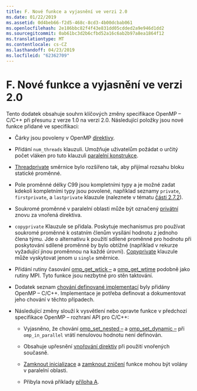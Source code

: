 ```yaml
---
title: F. Nové funkce a vyjasnění ve verzi 2.0
ms.date: 01/22/2019
ms.assetid: 0d4beb66-f2d5-468c-8cd3-4b00dcbab061
ms.openlocfilehash: 2e186bbc82f4f43e831dd05cdded2a9e946d1dd2
ms.sourcegitcommit: 0ab61bc3d2b6cfbd52a16c6ab2b97a8ea1864f12
ms.translationtype: MT
ms.contentlocale: cs-CZ
ms.lasthandoff: 04/23/2019
ms.locfileid: "62362709"
---
```

# <a name="f-new-features-and-clarifications-in-version-20"></a>F. Nové funkce a vyjasnění ve verzi 2.0

Tento dodatek obsahuje souhrn klíčových změny specifikace OpenMP – C/C++ při přesunu z verze 1.0 na verzi 2.0. Následující položky jsou nové funkce přidané ve specifikaci:

- Čárky jsou povoleny v OpenMP [direktivy](2-directives.md#21-directive-format).

- Přidání `num_threads` klauzuli. Umožňuje uživatelům požádat o určitý počet vláken pro tuto klauzuli [paralelní konstrukce](2-directives.md#23-parallel-construct).

- [Threadprivate](2-directives.md#271-threadprivate-directive) směrnice bylo rozšířeno tak, aby přijímal rozsahu bloku statické proměnné.

- Pole proměnné délky C99 jsou kompletními typy a je možné zadat kdekoli kompletními typy jsou povolené, například seznamy `private`, `firstprivate`, a `lastprivate` klauzule (naleznete v tématu [části 2.7.2](2-directives.md#272-data-sharing-attribute-clauses)).

- Soukromé proměnné v paralelní oblasti může být označený [privátní](2-directives.md#2721-private) znovu za vnořená direktiva.

- `copyprivate` Klauzule se přidala. Poskytuje mechanismus pro používat soukromé proměnné k ostatním členům vysílání hodnotu z jednoho člena týmu. Jde o alternativu k použití sdílené proměnné pro hodnotu při poskytování sdílené proměnné by bylo obtížné (například v rekurze vyžadující jinou proměnnou na každé úrovni). [Copyprivate](2-directives.md#2728-copyprivate) klauzule může vyskytovat jenom u `single` směrnice.

- Přidání rutiny časování [omp_get_wtick –](3-run-time-library-functions.md#332-omp_get_wtick-function) a [omp_get_wtime](3-run-time-library-functions.md#331-omp_get_wtime-function) podobně jako rutiny MPI. Tyto funkce jsou nezbytné pro stěn taktování.

- Dodatek seznam [chování definované implementací](e-implementation-defined-behaviors-in-openmp-c-cpp.md) byly přidány OpenMP – C/C++. Implementace je potřeba definovat a dokumentovat jeho chování v těchto případech.

- Následující změny slouží k vysvětlení nebo opravte funkce v předchozí specifikace OpenMP – rozhraní API pro C/C++:

  - Vyjasněno, že chování [omp_set_nested –](3-run-time-library-functions.md#319-omp_set_nested-function) a [omp_set_dynamic –](3-run-time-library-functions.md#317-omp_set_dynamic-function) při `omp_in_parallel` vrátí nenulovou hodnotu není definován.

  - Obsahuje upřesnění [vnořování direktiv](2-directives.md#29-directive-nesting) při použití vnořených současně.

  - [Zamknout inicializace](3-run-time-library-functions.md#321-omp_init_lock-and-omp_init_nest_lock-functions) a [zamknout zničení](3-run-time-library-functions.md#322-omp_destroy_lock-and-omp_destroy_nest_lock-functions) funkce mohou být volány v paralelní oblasti.

  - Přibyla nová příklady [příloha A](a-examples.md).